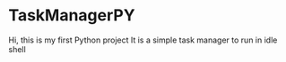# TaskManagerPY
Hi, this is my first Python project
It is a simple task manager to run in idle shell


